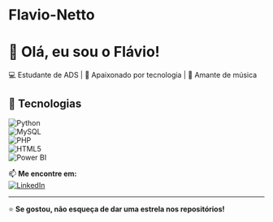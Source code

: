 # Flavio-Netto
# 👋 Olá, eu sou o Flávio!  
💻 Estudante de ADS | 🚀 Apaixonado por tecnologia | 🎵 Amante de música  

## 🔧 Tecnologias  
![Python](https://img.shields.io/badge/Python-3776AB?style=for-the-badge&logo=python&logoColor=white)  
![MySQL](https://img.shields.io/badge/MySQL-005C84?style=for-the-badge&logo=mysql&logoColor=white)  
![PHP](https://img.shields.io/badge/PHP-777BB4?style=for-the-badge&logo=php&logoColor=white)  
![HTML5](https://img.shields.io/badge/HTML5-E34F26?style=for-the-badge&logo=html5&logoColor=white)  
![Power BI](https://img.shields.io/badge/Power%20BI-F2C811?style=for-the-badge&logo=powerbi&logoColor=black)  

📫 **Me encontre em:**  
[![LinkedIn](https://img.shields.io/badge/LinkedIn-0077B5?style=for-the-badge&logo=linkedin&logoColor=white)](www.linkedin.com/in/flavio-netto) 

---
⭐ **Se gostou, não esqueça de dar uma estrela nos repositórios!**  

